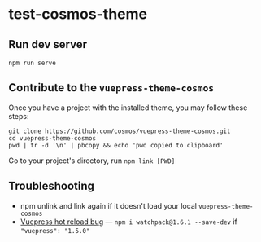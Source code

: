 # test-cosmos-theme

## Run dev server
`npm run serve`

## Contribute to the `vuepress-theme-cosmos`
Once you have a project with the installed theme, you may follow these steps:
```
git clone https://github.com/cosmos/vuepress-theme-cosmos.git
cd vuepress-theme-cosmos
pwd | tr -d '\n' | pbcopy && echo 'pwd copied to clipboard'
```
Go to your project's directory, run `npm link [PWD]`

## Troubleshooting
- npm unlink and link again if it doesn't load your local `vuepress-theme-cosmos`
- [Vuepress hot reload bug](https://github.com/vuejs/vuepress/issues/2392) — `npm i watchpack@1.6.1 --save-dev` if `"vuepress": "1.5.0"`
